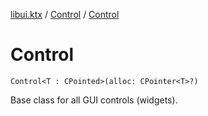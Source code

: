 [libui.ktx](../README.md) / [Control](README.md) / [Control](-control.md)

# Control

`Control<T : CPointed>(alloc: CPointer<T>?)`

Base class for all GUI controls (widgets).
